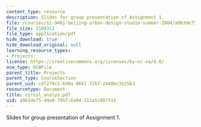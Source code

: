 ```yaml
---
content_type: resource
description: Slides for group presentation of Assignment 1.
file: /courses/11-946j-beijing-urban-design-studio-summer-2004/a9b3de75d4e879576a9d511a5c087fd1_circul_analys.pdf
file_size: 2109311
file_type: application/pdf
hide_download: true
hide_download_original: null
learning_resource_types:
- Projects
license: https://creativecommons.org/licenses/by-nc-sa/4.0/
ocw_type: OCWFile
parent_title: Projects
parent_type: CourseSection
parent_uid: cd7279c2-6d0a-0661-72b7-2440bc3325b3
resourcetype: Document
title: circul_analys.pdf
uid: a9b3de75-d4e8-7957-6a9d-511a5c087fd1
---
```

Slides for group presentation of Assignment 1.